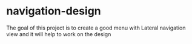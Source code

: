 # navigation-design
 The goal of this project is to create a good menu with Lateral navigation view and it will help to work on the design
